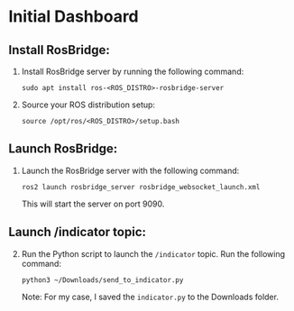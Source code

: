 # Initial Dashboard

## Install RosBridge:
1. Install RosBridge server by running the following command:
    ```shell
    sudo apt install ros-<ROS_DISTRO>-rosbridge-server
    ```
2. Source your ROS distribution setup:
    ```shell
    source /opt/ros/<ROS_DISTRO>/setup.bash
    ```

## Launch RosBridge:
1. Launch the RosBridge server with the following command:
    ```shell
    ros2 launch rosbridge_server rosbridge_websocket_launch.xml 
    ```
   This will start the server on port 9090.

## Launch /indicator topic:
2. Run the Python script to launch the `/indicator` topic. Run the following command:
    ```shell
    python3 ~/Downloads/send_to_indicator.py
    ```
   Note: For my case, I saved the `indicator.py` to the Downloads folder.

